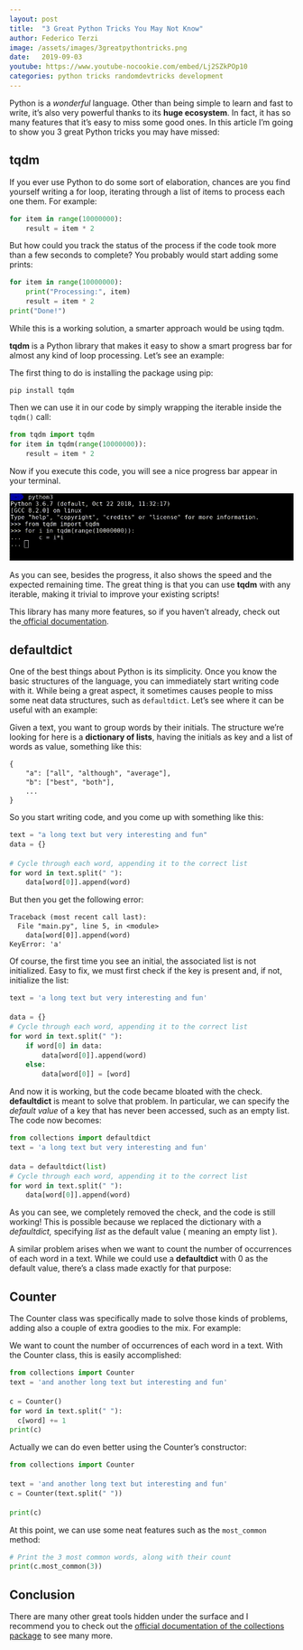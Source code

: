 ```yaml
---
layout: post
title:  "3 Great Python Tricks You May Not Know"
author: Federico Terzi
image: /assets/images/3greatpythontricks.png
date:   2019-09-03
youtube: https://www.youtube-nocookie.com/embed/Lj2SZkPOp10
categories: python tricks randomdevtricks development
---
```

Python is a _wonderful_ language. Other than being simple to learn and fast to write, it’s also very powerful thanks to its **huge ecosystem**. In fact, it has so many features that it’s easy to miss some good ones. In this article I’m going to show you 3 great Python tricks you may have missed:

## tqdm

If you ever use Python to do some sort of elaboration, chances are you find yourself writing a for loop, iterating through a list of items to process each one them. For example:

```python
for item in range(10000000):
    result = item * 2
```

But how could you track the status of the process if the code took more than a few seconds to complete? You probably would start adding some prints:

```python
for item in range(10000000):
    print("Processing:", item)
    result = item * 2
print("Done!")
```

While this is a working solution, a smarter approach would be using tqdm.

**tqdm** is a Python library that makes it easy to show a smart progress bar for almost any kind of loop processing. Let’s see an example:

The first thing to do is installing the package using pip:

```
pip install tqdm
```

Then we can use it in our code by simply wrapping the iterable inside the `tqdm()` call:

```python
from tqdm import tqdm
for item in tqdm(range(10000000)):
    result = item * 2
```

Now if you execute this code, you will see a nice progress bar appear in your terminal.

![tqdm Progress Bar](/assets/images/tqdmanimated.gif)

As you can see, besides the progress, it also shows the speed and the expected remaining time. The great thing is that you can use **tqdm** with any iterable, making it trivial to improve your existing scripts!

This library has many more features, so if you haven’t already, check out the[ official documentation](https://tqdm.github.io/).

## defaultdict

One of the best things about Python is its simplicity. Once you know the basic structures of the language, you can immediately start writing code with it. While being a great aspect, it sometimes causes people to miss some neat data structures, such as `defaultdict`. Let’s see where it can be useful with an example:

Given a text, you want to group words by their initials. The structure we’re looking for here is a **dictionary of lists**, having the initials as key and a list of words as value, something like this:

```
{
	"a": ["all", "although", "average"],
	"b": ["best", "both"],
    ...
}
```

So you start writing code, and you come up with something like this:

```python
text = "a long text but very interesting and fun"
data = {}

# Cycle through each word, appending it to the correct list
for word in text.split(" "):
	data[word[0]].append(word)
```

But then you get the following error:

```
Traceback (most recent call last):
  File "main.py", line 5, in <module>
    data[word[0]].append(word)
KeyError: 'a'
```

Of course, the first time you see an initial, the associated list is not initialized. Easy to fix, we must first check if the key is present and, if not, initialize the list:

```python
text = 'a long text but very interesting and fun'

data = {}
# Cycle through each word, appending it to the correct list
for word in text.split(" "):
    if word[0] in data:
        data[word[0]].append(word)
    else:
        data[word[0]] = [word]
```


And now it is working, but the code became bloated with the check. **defaultdict** is meant to solve that problem. In particular, we can specify the _default value_ of a key that has never been accessed, such as an empty list. The code now becomes:

```python
from collections import defaultdict
text = 'a long text but very interesting and fun'

data = defaultdict(list)
# Cycle through each word, appending it to the correct list
for word in text.split(" "):
    data[word[0]].append(word)
```

As you can see, we completely removed the check, and the code is still working! This is possible because we replaced the dictionary with a _defaultdict,_ specifying _list_ as the default value ( meaning an empty list ).

A similar problem arises when we want to count the number of occurrences of each word in a text. While we could use a **defaultdict** with 0 as the default value, there’s a class made exactly for that purpose:

## Counter

The Counter class was specifically made to solve those kinds of problems, adding also a couple of extra goodies to the mix. For example:

We want to count the number of occurrences of each word in a text. With the Counter class, this is easily accomplished:

```python
from collections import Counter
text = 'and another long text but interesting and fun'

c = Counter()
for word in text.split(" "):
  c[word] += 1
print(c)
```

Actually we can do even better using the Counter’s constructor:

```python
from collections import Counter

text = 'and another long text but interesting and fun'
c = Counter(text.split(" "))

print(c)
```

At this point, we can use some neat features such as the `most_common` method:

```python
# Print the 3 most common words, along with their count
print(c.most_common(3))
```

## Conclusion

There are many other great tools hidden under the surface and I recommend you to check out the [official documentation of the collections package](https://docs.python.org/3/library/collections.html) to see many more.
